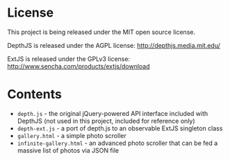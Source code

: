 License
=======
This project is being released under the MIT open source license.

DepthJS is released under the AGPL license: http://depthjs.media.mit.edu/

ExtJS is released under the GPLv3 license: http://www.sencha.com/products/extjs/download


Contents
========
*   `depth.js` - the original jQuery-powered API interface included with DepthJS (not used in this project, included for reference only)
*   `depth-ext.js` - a port of depth.js to an observable ExtJS singleton class
*   `gallery.html` - a simple photo scroller
*   `infinite-gallery.html` - an advanced photo scroller that can be fed a massive list of photos via JSON file
